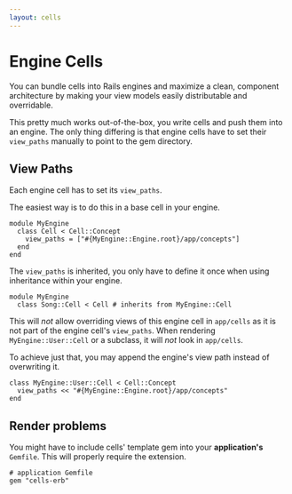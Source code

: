 ```yaml
---
layout: cells
---
```


# Engine Cells

You can bundle cells into Rails engines and maximize a clean, component architecture by making your view models easily distributable and overridable.

This pretty much works out-of-the-box, you write cells and push them into an engine. The only thing differing is that engine cells have to set their `view_paths` manually to point to the gem directory.

## View Paths

Each engine cell has to set its `view_paths`.

The easiest way is to do this in a base cell in your engine.


	module MyEngine
	  class Cell < Cell::Concept
	    view_paths = ["#{MyEngine::Engine.root}/app/concepts"]
	  end
	end


The `view_paths` is inherited, you only have to define it once when using inheritance within your engine.


	module MyEngine
	  class Song::Cell < Cell # inherits from MyEngine::Cell


This will _not_ allow overriding views of this engine cell in `app/cells` as it is not part of the engine cell's `view_paths`. When rendering `MyEngine::User::Cell` or a subclass, it will _not_ look in `app/cells`.

To achieve just that, you may append the engine's view path instead of overwriting it.


	class MyEngine::User::Cell < Cell::Concept
	  view_paths << "#{MyEngine::Engine.root}/app/concepts"
	end


## Render problems

You might have to include cells' template gem into your **application's** `Gemfile`. This will properly require the extension.


	# application Gemfile
	gem "cells-erb"

